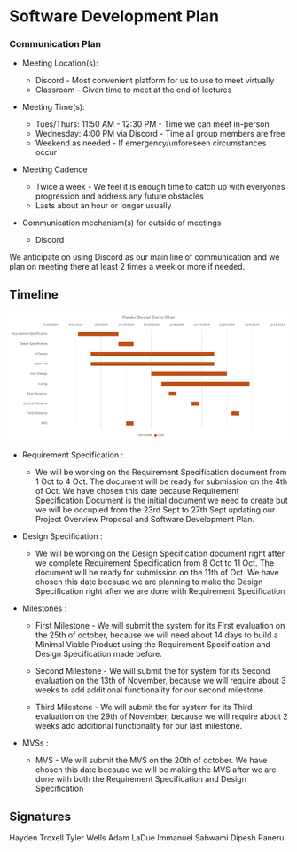 # Software Development Plan

### Communication Plan
* Meeting Location(s):
  - Discord - Most convenient platform for us to use to meet virtually
  - Classroom - Given time to meet at the end of lectures
* Meeting Time(s):
  - Tues/Thurs: 11:50 AM - 12:30 PM - Time we can meet in-person
  - Wednesday: 4:00 PM via Discord - Time all group members are free
  - Weekend as needed - If emergency/unforeseen circumstances occur 
* Meeting Cadence
  - Twice a week - We feel it is enough time to catch up with everyones progression and address any future obstacles
  - Lasts about an hour or longer usually 

* Communication mechanism(s) for outside of meetings
  - Discord

We anticipate on using Discord as our main line of communication and we plan on meeting there at least 2 times a week or more if needed.

## Timeline


![gantt](../assets/Gantt-Chart2.0.png)

  

  * Requirement Specification : 
    - We will be working on the Requirement Specification document from 1 Oct to 4 Oct. The document will be ready for submission on the 4th of Oct. We have chosen this date because Requirement Specification Document is the initial document we need to create but we will be occupied from the 23rd Sept to 27th Sept updating our Project Overview Proposal and Software Development Plan. 

  * Design Specification : 
    -  We will be working on the Design Specification document right after we complete Requirement Specification from 8 Oct to 11 Oct. The document will be ready for submission on the 11th of Oct. We have chosen this date because we are planning to make the Design Specification right after we are done with Requirement Specification

  * Milestones : 
    - First Milestone - We will submit the system for its First evaluation on the 25th of october, because we will need about 14 days to build a Minimal Viable Product using the Requirement Specification and Design Specification made before.

    - Second Milestone - We will submit the for system for its Second evaluation on the 13th of November, because we will require about 3 weeks to add additional functionality for our second milestone.

    - Third Milestone - We will submit the for system for its Third evaluation on the 29th of November, because we will require about 2 weeks add additional functionality for our last milestone.

  * MVSs :
    - MVS - We will submit the MVS on the 20th of october. We have chosen this date because we will be making the MVS after we are done with both the Requirement Specification and Design Specification
  
  
  

## Signatures
Hayden Troxell
Tyler Wells
Adam LaDue
Immanuel Sabwami
Dipesh Paneru
